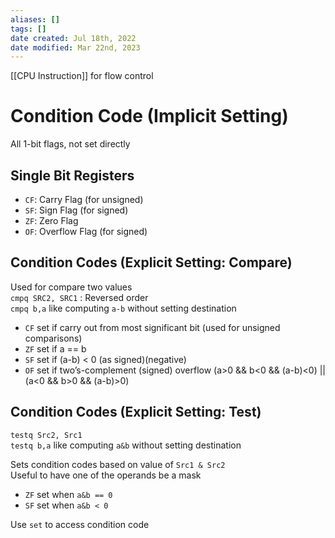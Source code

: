 ```yaml
---
aliases: []
tags: [] 
date created: Jul 18th, 2022
date modified: Mar 22nd, 2023
---
```

[[CPU Instruction]] for flow control

# Condition Code (Implicit Setting)
All 1-bit flags, not set directly

## Single Bit Registers
- `CF`: Carry Flag (for unsigned)
- `SF`: Sign Flag (for signed)
- `ZF`: Zero Flag
- `OF`: Overflow Flag (for signed)

## Condition Codes (Explicit Setting: Compare)
Used for compare two values  
`cmpq SRC2, SRC1` : Reversed order  
`cmpq b,a` like computing `a-b` without setting destination

- `CF` set if carry out from most significant bit (used for unsigned comparisons)
- `ZF` set if a == b
- `SF` set if (a-b) < 0 (as signed)(negative)
- `OF` set if two’s-complement (signed) overflow (a>0 && b<0 && (a-b)<0) || (a<0 && b>0 && (a-b)>0)

## Condition Codes (Explicit Setting: Test)
`testq Src2, Src1`  
`testq b,a` like computing `a&b` without setting destination

Sets condition codes based on value of `Src1 & Src2`  
Useful to have one of the operands be a mask

- `ZF` set when `a&b == 0`
- `SF` set when `a&b < 0`

Use `set` to access condition code